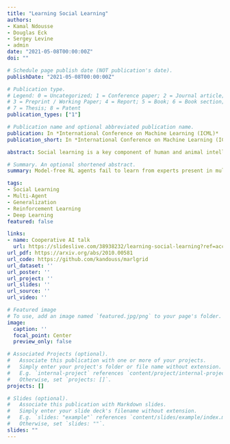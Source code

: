 ```yaml
---
title: "Learning Social Learning"
authors:
- Kamal Ndousse
- Douglas Eck
- Sergey Levine
- admin
date: "2021-05-08T00:00:00Z"
doi: ""

# Schedule page publish date (NOT publication's date).
publishDate: "2021-05-08T00:00:00Z"

# Publication type.
# Legend: 0 = Uncategorized; 1 = Conference paper; 2 = Journal article;
# 3 = Preprint / Working Paper; 4 = Report; 5 = Book; 6 = Book section;
# 7 = Thesis; 8 = Patent
publication_types: ["1"]

# Publication name and optional abbreviated publication name.
publication: In *International Conference on Machine Learning (ICML)*
publication_short: In *International Conference on Machine Learning (ICML);* *NeurIPS Cooperative AI Workshop* **Best Paper**

abstract: Social learning is a key component of human and animal intelligence. By taking cues from the behavior of experts in their environment, social learners can acquire sophisticated behavior and rapidly adapt to new circumstances. This paper investigates whether independent reinforcement learning (RL) agents in a multi-agent environment can learn to use social learning to improve their performance. We find that in most circumstances, vanilla model-free RL agents do not use social learning. We analyze the reasons for this deficiency, and show that by imposing constraints on the training environment and introducing a model-based auxiliary loss we are able to obtain generalized social learning policies which enable agents to i) discover complex skills that are not learned from single-agent training, and ii) adapt online to novel environments by taking cues from experts present in the new environment. In contrast, agents trained with model-free RL or imitation learning generalize poorly and do not succeed in the transfer tasks. By mixing multi-agent and solo training, we can obtain agents that use social learning to gain skills that they can deploy when alone, even out-performing agents trained alone from the start.

# Summary. An optional shortened abstract.
summary: Model-free RL agents fail to learn from experts present in multi-agent environments. By adding a model-based auxiliary loss, we induce social learning, which allows agents to learn how to learn from experts. When deployed to novel environments with new experts, they use social learning to determine how to solve the task, and generalize better than agents trained alone with RL or imitation learning. 

tags:
- Social Learning
- Multi-Agent
- Generalization
- Reinforcement Learning
- Deep Learning
featured: false

links:
- name: Cooperative AI talk
  url: https://slideslive.com/38938232/learning-social-learning?ref=account-folder-62099-folders
url_pdf: https://arxiv.org/abs/2010.00581
url_code: https://github.com/kandouss/marlgrid
url_dataset: ''
url_poster: ''
url_project: ''
url_slides: ''
url_source: ''
url_video: ''

# Featured image
# To use, add an image named `featured.jpg/png` to your page's folder. 
image:
  caption: ''
  focal_point: Center
  preview_only: false

# Associated Projects (optional).
#   Associate this publication with one or more of your projects.
#   Simply enter your project's folder or file name without extension.
#   E.g. `internal-project` references `content/project/internal-project/index.md`.
#   Otherwise, set `projects: []`.
projects: []

# Slides (optional).
#   Associate this publication with Markdown slides.
#   Simply enter your slide deck's filename without extension.
#   E.g. `slides: "example"` references `content/slides/example/index.md`.
#   Otherwise, set `slides: ""`.
slides: ""
---
```




